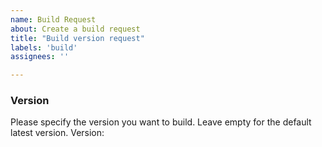 ```yaml
---
name: Build Request
about: Create a build request
title: "Build version request"
labels: 'build'
assignees: ''

---
```


### Version
Please specify the version you want to build. Leave empty for the default latest version.
Version: 
